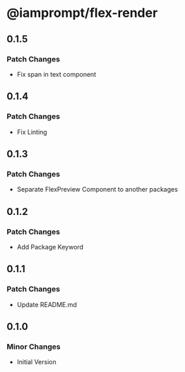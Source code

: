 # @iamprompt/flex-render

## 0.1.5

### Patch Changes

- Fix span in text component

## 0.1.4

### Patch Changes

- Fix Linting

## 0.1.3

### Patch Changes

- Separate FlexPreview Component to another packages

## 0.1.2

### Patch Changes

- Add Package Keyword

## 0.1.1

### Patch Changes

- Update README.md

## 0.1.0

### Minor Changes

- Initial Version
